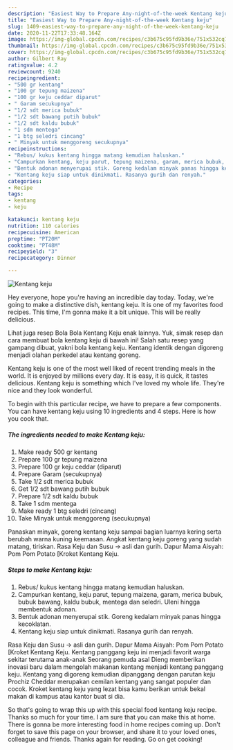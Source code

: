 ```yaml
---
description: "Easiest Way to Prepare Any-night-of-the-week Kentang keju"
title: "Easiest Way to Prepare Any-night-of-the-week Kentang keju"
slug: 1409-easiest-way-to-prepare-any-night-of-the-week-kentang-keju
date: 2020-11-22T17:33:48.164Z
image: https://img-global.cpcdn.com/recipes/c3b675c95fd9b36e/751x532cq70/kentang-keju-foto-resep-utama.jpg
thumbnail: https://img-global.cpcdn.com/recipes/c3b675c95fd9b36e/751x532cq70/kentang-keju-foto-resep-utama.jpg
cover: https://img-global.cpcdn.com/recipes/c3b675c95fd9b36e/751x532cq70/kentang-keju-foto-resep-utama.jpg
author: Gilbert Ray
ratingvalue: 4.2
reviewcount: 9240
recipeingredient:
- "500 gr kentang"
- "100 gr tepung maizena"
- "100 gr keju ceddar diparut"
- " Garam secukupnya"
- "1/2 sdt merica bubuk"
- "1/2 sdt bawang putih bubuk"
- "1/2 sdt kaldu bubuk"
- "1 sdm mentega"
- "1 btg seledri cincang"
- " Minyak untuk menggoreng secukupnya"
recipeinstructions:
- "Rebus/ kukus kentang hingga matang kemudian haluskan."
- "Campurkan kentang, keju parut, tepung maizena, garam, merica bubuk, bubuk bawang, kaldu bubuk, mentega dan seledri. Uleni hingga membentuk adonan."
- "Bentuk adonan menyerupai stik. Goreng kedalam minyak panas hingga kecoklatan."
- "Kentang keju siap untuk dinikmati. Rasanya gurih dan renyah."
categories:
- Recipe
tags:
- kentang
- keju

katakunci: kentang keju 
nutrition: 110 calories
recipecuisine: American
preptime: "PT20M"
cooktime: "PT48M"
recipeyield: "3"
recipecategory: Dinner

---
```



![Kentang keju](https://img-global.cpcdn.com/recipes/c3b675c95fd9b36e/751x532cq70/kentang-keju-foto-resep-utama.jpg)

Hey everyone, hope you're having an incredible day today. Today, we're going to make a distinctive dish, kentang keju. It is one of my favorites food recipes. This time, I'm gonna make it a bit unique. This will be really delicious.

Lihat juga resep Bola Bola Kentang Keju enak lainnya. Yuk, simak resep dan cara membuat bola kentang keju di bawah ini! Salah satu resep yang gampang dibuat, yakni bola kentang keju. Kentang identik dengan digoreng menjadi olahan perkedel atau kentang goreng.

Kentang keju is one of the most well liked of recent trending meals in the world. It is enjoyed by millions every day. It is easy, it is quick, it tastes delicious. Kentang keju is something which I've loved my whole life. They're nice and they look wonderful.


To begin with this particular recipe, we have to prepare a few components. You can have kentang keju using 10 ingredients and 4 steps. Here is how you cook that.

<!--inarticleads1-->

##### The ingredients needed to make Kentang keju:

1. Make ready 500 gr kentang
1. Prepare 100 gr tepung maizena
1. Prepare 100 gr keju ceddar (diparut)
1. Prepare  Garam (secukupnya)
1. Take 1/2 sdt merica bubuk
1. Get 1/2 sdt bawang putih bubuk
1. Prepare 1/2 sdt kaldu bubuk
1. Take 1 sdm mentega
1. Make ready 1 btg seledri (cincang)
1. Take  Minyak untuk menggoreng (secukupnya)


Panaskan minyak, goreng kentang keju sampai bagian luarnya kering serta berubah warna kuning keemasan. Angkat kentang keju goreng yang sudah matang, tiriskan. Rasa Keju dan Susu -&gt; asli dan gurih. Dapur Mama Aisyah: Pom Pom Potato [Kroket Kentang Keju. 

<!--inarticleads2-->

##### Steps to make Kentang keju:

1. Rebus/ kukus kentang hingga matang kemudian haluskan.
1. Campurkan kentang, keju parut, tepung maizena, garam, merica bubuk, bubuk bawang, kaldu bubuk, mentega dan seledri. Uleni hingga membentuk adonan.
1. Bentuk adonan menyerupai stik. Goreng kedalam minyak panas hingga kecoklatan.
1. Kentang keju siap untuk dinikmati. Rasanya gurih dan renyah.


Rasa Keju dan Susu -&gt; asli dan gurih. Dapur Mama Aisyah: Pom Pom Potato [Kroket Kentang Keju. Kentang panggang keju ini menjadi favorit warga sekitar terutama anak-anak Seorang pemuda asal Dieng memberikan inovasi baru dalam mengolah makanan kentang menjadi kentang panggang keju. Kentang yang digoreng kemudian dipanggang dengan parutan keju Prochiz Cheddar merupakan cemilan kentang yang sangat populer dan cocok. Kroket kentang keju yang lezat bisa kamu berikan untuk bekal makan di kampus atau kantor buat si dia. 

So that's going to wrap this up with this special food kentang keju recipe. Thanks so much for your time. I am sure that you can make this at home. There is gonna be more interesting food in home recipes coming up. Don't forget to save this page on your browser, and share it to your loved ones, colleague and friends. Thanks again for reading. Go on get cooking!
